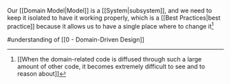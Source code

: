 Our [[Domain Model|Model]] is a [[System|subsystem]], and we need to keep it isolated to have it working properly, which is a [[Best Practices|best practice]] because it allows us to have a single place where to change it[^1]

#understanding  of [[0 - Domain-Driven Design]]

[^1]: [[When the domain-related code is diffused through such a large amount of other code, it becomes extremely difficult to see and to reason about]]